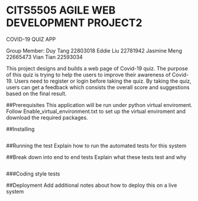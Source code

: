 # CITS5505 AGILE WEB DEVELOPMENT PROJECT2

COVID-19 QUIZ APP 

Group Member:
Duy Tang 22803018
Eddie Liu 22781942
Jasmine Meng 22665473
Vian Tian 22593034

This project designs and builds a web page of Covid-19 quiz. The purpose of this quiz is trying to help the users to improve their awareness of Covid-19. Users need to register or login before taking the quiz. By taking the quiz, users can get a feedback which consists the overall score and suggestions based on the final result.

##Prerequisites
This application will be run under python virtual enviroment. Follow Enable_virtual_environment.txt to set up the virtual enviroment and download the required packages.

##Installing

```

```

##Running the test
Explain how to run the automated tests for this system


##Break down into end to end tests
Explain what these tests test and why
```

```
###Coding style tests


##Deployment
Add additional notes about how to deploy this on a live system
